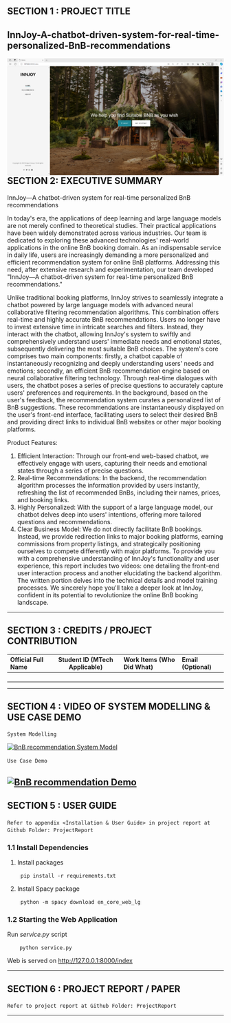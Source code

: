## SECTION 1 : PROJECT TITLE
## InnJoy-A-chatbot-driven-system-for-real-time-personalized-BnB-recommendations
<img src="./img/home.png"
     style="float: left; margin-right: 0px;" />  

---
## SECTION 2: EXECUTIVE SUMMARY
InnJoy—A chatbot-driven system for real-time personalized BnB recommendations

In today's era, the applications of deep learning and large language models are not merely confined to theoretical studies. Their practical applications have been widely demonstrated across various industries. Our team is dedicated to exploring these advanced technologies' real-world applications in the online BnB booking domain. As an indispensable service in daily life, users are increasingly demanding a more personalized and efficient recommendation system for online BnB platforms. Addressing this need, after extensive research and experimentation, our team developed "InnJoy—A chatbot-driven system for real-time personalized BnB recommendations." 

Unlike traditional booking platforms, InnJoy strives to seamlessly integrate a chatbot powered by large language models with advanced neural collaborative filtering recommendation algorithms. This combination offers real-time and highly accurate BnB recommendations. Users no longer have to invest extensive time in intricate searches and filters. Instead, they interact with the chatbot, allowing InnJoy's system to swiftly and comprehensively understand users' immediate needs and emotional states, subsequently delivering the most suitable BnB choices. The system's core comprises two main components: firstly, a chatbot capable of instantaneously recognizing and deeply understanding users' needs and emotions; secondly, an efficient BnB recommendation engine based on neural collaborative filtering technology. Through real-time dialogues with users, the chatbot poses a series of precise questions to accurately capture users' preferences and requirements. In the background, based on the user's feedback, the recommendation system curates a personalized list of BnB suggestions. These recommendations are instantaneously displayed on the user's front-end interface, facilitating users to select their desired BnB and providing direct links to individual BnB websites or other major booking platforms. 

Product Features: 

1. Efficient Interaction: Through our front-end web-based chatbot, we effectively engage with users, capturing their needs and emotional states through a series of precise questions. 
2. Real-time Recommendations: In the backend, the recommendation algorithm processes the information provided by users instantly, refreshing the list of recommended BnBs, including their names, prices, and booking links. 
3. Highly Personalized: With the support of a large language model, our chatbot delves deep into users' intentions, offering more tailored questions and recommendations. 
4. Clear Business Model: We do not directly facilitate BnB bookings. Instead, we provide redirection links to major booking platforms, earning commissions from property listings, and strategically positioning ourselves to compete differently with major platforms. 
To provide you with a comprehensive understanding of InnJoy's functionality and user experience, this report includes two videos: one detailing the front-end user interaction process and another elucidating the backend algorithm. The written portion delves into the technical details and model training processes. 
We sincerely hope you'll take a deeper look at InnJoy, confident in its potential to revolutionize the online BnB booking landscape.
---

## SECTION 3 : CREDITS / PROJECT CONTRIBUTION

| Official Full Name  | Student ID (MTech Applicable)  | Work Items (Who Did What) | Email (Optional) |
| :------------ |:---------------:| :-----| :-----|
|||||
|||||
|||||
|||||

---
## SECTION 4 : VIDEO OF SYSTEM MODELLING & USE CASE DEMO

`System Modelling`

[![BnB recommendation System Model](https://img.youtube.com/vi/t7P5J_ws2QU/0.jpg)](https://youtu.be/t7P5J_ws2QU "Innjoy - System Modelling")

`Use Case Demo`

[![BnB recommendation Demo](http://img.youtube.com/vi/GVtvjns7x3k/0.jpg)](https://youtu.be/GVtvjns7x3k "Innjoy - Use Case Demo")
---

## SECTION 5 : USER GUIDE

`Refer to appendix <Installation & User Guide> in project report at Github Folder: ProjectReport`

### 1.1 Install Dependencies

1. Install packages
    
        pip install -r requirements.txt

2. Install Spacy package

        python -m spacy download en_core_web_lg


### 1.2 Starting the Web Application

Run *service.py* script


        python service.py

Web is served on http://127.0.0.1:8000/index


---
## SECTION 6 : PROJECT REPORT / PAPER

`Refer to project report at Github Folder: ProjectReport`

---
